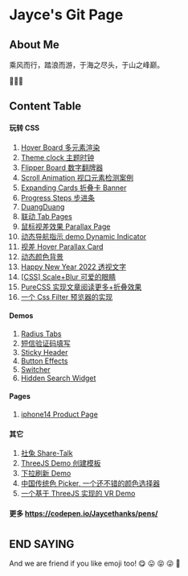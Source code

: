# Jayce's Git Page

## About Me

乘风而行，踏浪而游，于海之尽头，于山之峰巅。

🥳🥳🥳

## Content Table

#### 玩转 CSS

1. [Hover Board 多元素渲染](https://jaycethanks.github.io/demos/hover-board)
2. [Theme clock 主题时钟](https://jaycethanks.github.io/demos/theme-clock)
3. [Flipper Board 数字翻牌器](https://jaycethanks.github.io/demos/fliper-board)
4. [Scroll Animation 视口元素检测案例](https://jaycethanks.github.io/demos/scroll-animation)
5. [Expanding Cards 折叠卡 Banner](https://jaycethanks.github.io/demos/expanding-cards)
6. [Progress Steps 步进条](https://jaycethanks.github.io/demos/progress-steps)
7. [DuangDuang](https://jaycethanks.github.io/demos/CssTrick/DuangDuang/)
8. [联动 Tab Pages](https://jaycethanks.github.io/demos/CssTrick/interactiveCarousel/)
9. [鼠标视差效果 Parallax Page](https://jaycethanks.github.io/demos/CssTrick/ParallaxPage)
10. [动态导航指示 demo Dynamic Indicator](https://jaycethanks.github.io/demos/DynamicNavgatorIndicator/)
11. [视差 Hover Parallax Card](https://jaycethanks.github.io/demos/CssTrick/ParallaxCard)
12. [动态颜色背景](https://jaycethanks.github.io/demos/CssTrick/DynamicBackgroundColor)
13. [Happy New Year 2022 透视文字](https://jaycethanks.github.io/demos/CssTrick/HappyNewYear2022)
14. [[CSS] Scale+Blur 可爱的眼睛](https://jaycethanks.github.io/demos/CssTrick/scale-blur/)
15. [PureCSS 实现文章阅读更多+折叠效果](https://jaycethanks.github.io/demos/CssTrick/purecss-continue-reading)
16. [一个 Css Filter 预览器的实现](https://jaycethanks.github.io/demos/CssTrick/filtercomparison)

#### Demos

1. [Radius Tabs](https://jaycethanks.github.io/demos/cuscomponents/radius-tabs/dist)
1. [短信验证码填写](https://jaycethanks.github.io/demos/demos/verify-code/dist)
1. [Sticky Header](https://jaycethanks.github.io/demos/demos/sticky-navbar/dist)
1. [Button Effects](https://jaycethanks.github.io/demos/cuscomponents/effect-buttons/dist)
1. [Switcher](https://jaycethanks.github.io/demos/cuscomponents/switcher/dist)
1. [Hidden Search Widget](https://jaycethanks.github.io/demos/cuscomponents/hidden-search-widget/dist)

#### Pages

1. [iphone14 Product Page](https://jaycethanks.github.io/demos/demoPages/iphone-14/dist)

#### 其它

1. [社兔 Share-Talk](https://jaycethanks.github.io/demos/rabbitChat/dist)
2. [ThreeJS Demo 创建模板](https://jaycethanks.github.io/demos/ThreeJsDemoPlatform/)
3. [下拉刷新 Demo](https://jaycethanks.github.io/demos/DragPullRefresh)
4. [中国传统色 Picker, 一个还不错的颜色选择器](https://jaycethanks.github.io/demos/ChinaTradColorPick/)
5. [一个基于 ThreeJS 实现的 VR Demo](https://jaycethanks.github.io/demos/ThreejsPipesMapping/)

#### 更多 https://codepen.io/Jaycethanks/pens/

#

#

#

#

## END SAYING

And we are friend if you like emoji too! 😋 😛 😝 😜 🤪
